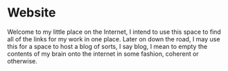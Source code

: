# Website
Welcome to my little place on the Internet, I intend to use this space to find all of the links for my work in one place. Later on down the road, I may use this for a space to host a blog of sorts, I say blog, I mean to empty the contents of my brain onto the internet in some fashion, coherent or otherwise.


